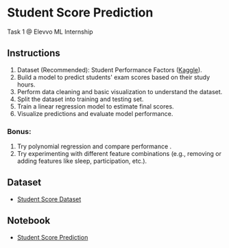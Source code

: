 # Student Score Prediction 
Task 1 @ Elevvo ML Internship 

## Instructions
1. Dataset (Recommended): Student Performance Factors ([Kaggle](https://www.kaggle.com/)). 
2. Build a model to predict students' exam scores based on their study hours.
3. Perform data cleaning and basic visualization to understand the dataset.
4. Split the dataset into training and testing set.
5. Train a linear regression model to estimate final scores.
6. Visualize predictions and evaluate model performance.
### Bonus:
1. Try polynomial regression and compare performance .
2. Try experimenting with different feature combinations (e.g., removing or adding features like sleep, participation, etc.).

## Dataset
- [Student Score Dataset](https://www.kaggle.com/datasets/lainguyn123/student-performance-factors)

## Notebook
- [Student Score Prediction]()
